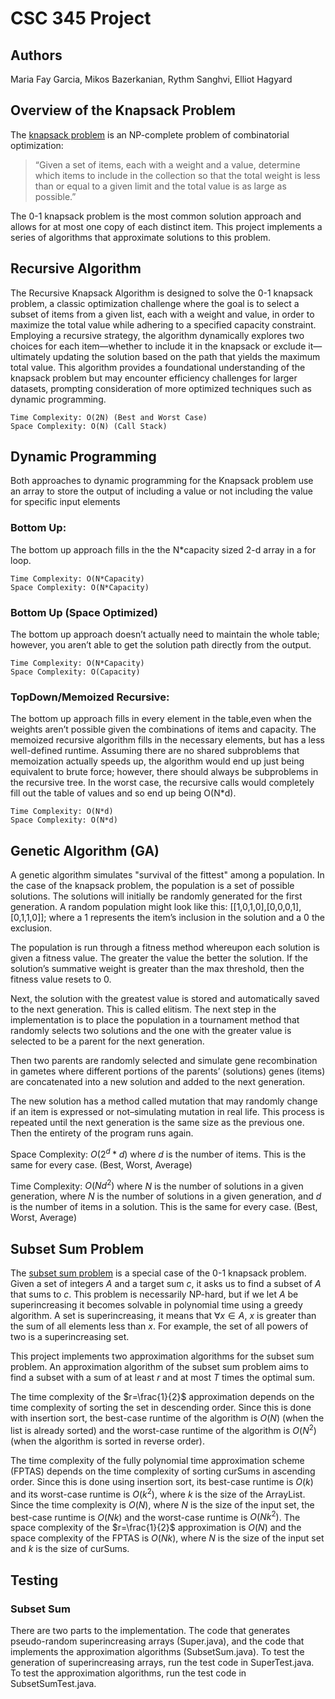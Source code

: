 # CSC 345 Project

## Authors
Maria Fay Garcia, Mikos Bazerkanian, Rythm Sanghvi, Elliot Hagyard

## Overview of the Knapsack Problem

The [knapsack problem](https://en.wikipedia.org/wiki/Knapsack_problem) is an NP-complete problem of combinatorial optimization:

> “Given a set of items, each with a weight and a value, determine
which items to include in the collection so that the total weight
is less than or equal to a given limit and the total value is as
large as possible.”

The 0-1 knapsack problem is the most common solution approach and allows
for at most one copy of each distinct item. This project implements a series
of algorithms that approximate solutions to this problem.

## Recursive Algorithm
The Recursive Knapsack Algorithm is designed to solve the 0-1 knapsack problem,
a classic optimization challenge where the goal is to select a subset of items from
a given list, each with a weight and value, in order to maximize the total value
while adhering to a specified capacity constraint. Employing a recursive strategy,
the algorithm dynamically explores two choices for each item—whether to include it
in the knapsack or exclude it—ultimately updating the solution based on the path
that yields the maximum total value. This algorithm provides a foundational
understanding of the knapsack problem but may encounter efficiency challenges
for larger datasets, prompting consideration of more optimized techniques such
as dynamic programming.

    Time Complexity: O(2N) (Best and Worst Case)
    Space Complexity: O(N) (Call Stack)

## Dynamic Programming
Both approaches to dynamic programming for the Knapsack problem use an
array to store the output of including a value or not including the value for
specific input elements 

### Bottom Up: 
The bottom up approach fills in the the N*capacity sized 2-d array in a for loop.

    Time Complexity: O(N*Capacity)
    Space Complexity: O(N*Capacity)

### Bottom Up (Space Optimized)
The bottom up approach doesn’t actually need to maintain the whole table; however,
you aren’t able to get the solution path directly from the output.

    Time Complexity: O(N*Capacity)
    Space Complexity: O(Capacity)

### TopDown/Memoized Recursive:
The bottom up approach fills in every element in the table,even when the
 weights aren’t possible given the combinations of items and capacity.
The memoized recursive algorithm fills in the necessary elements, but has
a less well-defined runtime. Assuming there are no shared subproblems that
memoization actually speeds up, the algorithm would end up just being equivalent
to brute force; however, there should always be subproblems in the recursive tree.
In the worst case, the recursive calls would completely fill out the table of
values and so end up being O(N*d).

    Time Complexity: O(N*d)
    Space Complexity: O(N*d)

## Genetic Algorithm (GA)
A genetic algorithm simulates "survival of the fittest" among a population.
In the case of the knapsack problem, the population is a set of possible solutions.
The solutions will initially be randomly generated for the first generation. A
random population might look like this: [[1,0,1,0],[0,0,0,1], [0,1,1,0]]; where
a 1 represents the item’s inclusion in the solution and a 0 the exclusion.

The population is run through a fitness method whereupon each solution is
given a fitness value. The greater the value the better the solution. If
the solution’s summative weight is greater than the max threshold,
then the fitness value resets to 0.

Next, the solution with the greatest value is stored and automatically saved
to the next generation. This is called elitism. The next step in the implementation
is to place the population in a tournament method that randomly selects two
solutions and the one with the greater value is selected to be a parent for
the next generation.

Then two parents are randomly selected and simulate gene recombination
in gametes where different portions of the parents’ (solutions) genes
(items) are concatenated into a new solution and added to the next generation.

The new solution has a method called mutation that may randomly change if an
item is expressed or not–simulating mutation in real life. This process is
repeated until the next generation is the same size as the previous one.
Then the entirety of the program runs again.

Space Complexity: $O(2^d * d)$ where $d$ is the number of items. This is the same for every case. (Best, Worst, Average)

Time Complexity: $O(Nd^2)$ where $N$ is the number of solutions in a given
generation, where $N$ is the number of solutions in a given generation, and $d$ is the number of items in a solution.
This is the same for every case. (Best, Worst, Average)

## Subset Sum Problem
The [subset sum problem](https://en.wikipedia.org/wiki/Subset_sum_problem#Simple_1/2-approximation)
is a special case of the 0-1 knapsack problem. Given a set of integers $A$ and a
target sum $c$, it asks us to find a subset of $A$ that sums to $c$. This problem
is necessarily NP-hard, but if we let $A$ be superincreasing it becomes solvable
in polynomial time using a greedy algorithm. A set is superincreasing, it means that
$\forall{x} \in A$, $x$ is greater than the sum of all elements less than $x$.
For example, the set of all powers of two is a superincreasing set.

This project implements two approximation algorithms for the subset sum problem.
An approximation algorithm of the subset sum problem aims to find a subset with
a sum of at least $r$ and at most $T$ times the optimal sum.

The time complexity of the $r=\frac{1}{2}$ approximation depends on the time complexity of
sorting the set in descending order. Since this is done with insertion sort, the
best-case runtime of the algorithm is $O(N)$ (when the list is already sorted) and
the worst-case runtime of the algorithm is $O(N^2)$ (when the algorithm is sorted
in reverse order).

The time complexity of the fully polynomial time approximation scheme (FPTAS) depends
on the time complexity of sorting curSums in ascending order. Since this is
done using insertion sort, its best-case runtime is $O(k)$ and its worst-case
runtime is $O(k^2)$, where  $k$ is the size of the ArrayList. Since the time
complexity is $O(N)$, where $N$ is the size of the input set, the best-case
runtime is $O(Nk)$ and the worst-case runtime is $O(Nk^2)$. The space complexity
of the $r=\frac{1}{2}$ approximation is $O(N)$ and the space complexity of the FPTAS is $O(Nk)$,
where $N$ is the size of the input set and $k$ is the size of curSums.



## Testing


### Subset Sum
There are two parts to the implementation. The code that generates pseudo-random
superincreasing arrays (Super.java), and the code that implements the approximation
algorithms (SubsetSum.java). To test the generation of superincreasing arrays, run
the test code in SuperTest.java. To test the approximation algorithms, run the
test code in SubsetSumTest.java. 



